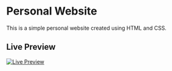 # Personal Website

This is a simple personal website created using HTML and CSS.

## Live Preview
[![Live Preview](https://img.shields.io/badge/Live%20Preview-green?style=flat-square&logo=github)](https://mraknar.github.io/personal-website/index.html)
